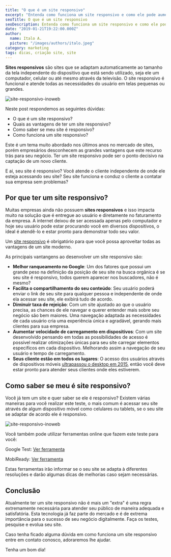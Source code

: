 ```yaml
---
title: "O que é um site responsivo"
excerpt: "Entenda como funciona um site responsivo e como ele pode aumentar seus resultados."
seoTitle: O que é um site responsivo
seoDescription: Entenda como funciona um site responsivo e como ele pode aumentar seus resultados.
date: "2019-01-21T19:22:00.000Z"
author:
  name: Italo A.
  picture: "/images/authors/italo.jpeg"
category: marketing
tags: dicas, criação site, site
---
```


**Sites responsivos** são sites que se adaptam automaticamente ao tamanho da tela independente do dispositivo que está sendo utilizado, seja ele um computador, celular ou até mesmo através da televisão. O site responsivo é funcional e atende todas as necessidades do usuário em telas pequenas ou grandes.

![site-responsivo-inoweb](/content/images/2019/01/site-responsivo-inoweb.gif)

Neste post respondemos as seguintes dúvidas:

- O que é um site responsivo?
- Quais as vantagens de ter um site responsivo?
- Como saber se meu site é responsivo?
- Como funciona um site responsivo?

Este é um tema muito abordado nos últimos anos no mercado de sites, porém empresários desconhecem as grandes vantagens que este recurso trás para seu negócio. Ter um site responsivo pode ser o ponto decisivo na captação de um novo cliente.

E ai, seu site é responsivo? Você atende o cliente independente de onde ele esteja acessando seu site? Seu site funciona e conduz o cliente a contatar sua empresa sem problemas?

## Por que ter um site responsivo?

Muitas empresas ainda não possuem **sites responsivos** e isso impacta muito na solução que é entregue ao usuário e diretamente no faturamento da empresa. A internet deixou de ser acessada apenas pelo computador e hoje seu usuário pode estar procurando você em diversos dispositivos, o ideal é atendê-lo e estar pronto para demonstrar todo seu valor.

Um [site responsivo](https://www.inoweb.com.br/criacao-de-sites) é obrigatório para que você possa aproveitar todas as vantagens de um site moderno.

As principais vantangens ao desenvolver um site responsivo são:

- **Melhor ranqueamento no Google**: Um dos fatores que possui um grande peso na definição da posição de seu site na busca orgânica é se seu site é responsivo, todos querem aparecer nos buscadores, não é mesmo?
- **Facilita o compartilhamento do seu conteúdo**: Seu usuário poderá enviar o link de seu site para qualquer pessoa e independente de onde ela acessar seu site, ele exibirá tudo de acordo.
- **Diminuir taxa de rejeição**: Com um site ajustado ao que o usuário precisa, as chances de ele navegar e querer entender mais sobre seu negócio são bem maiores. Uma navegação adaptada as necessidades de cada usuário cria uma experiência única e agradável, gerando mais clientes para sua empresa.
- **Aumentar velocidade de carregamento em dispositivos**: Com um site desenvolvido pensando em todas as possibilidades de acesso é possível realizar otimizações únicas para seu site carregar elementos especificos em cada dispositivo. Melhorando assim a navegação de seu usuário e tempo de carregamento.
- **Seus cliente estão em todos os lugares**: O acesso dos usuários através de dispositivos móveis [ultrapassou o desktop em 2015](https://www.thinkwithgoogle.com/intl/pt-br/marketing-resources/metricas/por-que-mobile/), então você deve estar pronto para atender seus clientes onde eles estiverem.

## Como saber se meu é site responsivo?

Você já tem um site e quer saber se ele é responsivo? Existem várias maneiras para você realizar este teste, o mais comum é acessar seu site através de algum dispositivo móvel como celulares ou tablets, se o seu site se adaptar de acordo ele é responsivo.

![site-responsivo-inoweb](/content/images/2019/01/site-responsivo-inoweb.png)

Você também pode utilizar ferramentas online que fazem este teste para você:

Google Test: [Ver ferramenta](https://search.google.com/test/mobile-friendly?hl=pt)

MobiReady: [Ver ferramenta](https://ready.mobi)

Estas ferramentas irão informar se o seu site se adapta à diferentes resoluções e darão algumas dicas de melhorias caso sejam necessárias.

## Conclusão

Atualmente ter um site responsivo não é mais um "extra" é uma regra extremamente necessária para atender seu público de maneira adequada e satisfatória. Esta tecnologia já faz parte do mercado e é de extrema importância para o sucesso de seu negócio digitalmente. Faça os testes, pesquise e evolua seu site.

Caso tenha ficado alguma dúvida em como funciona um site responsivo entre em contato conosco, adoraremos lhe ajudar.

Tenha um bom dia!
